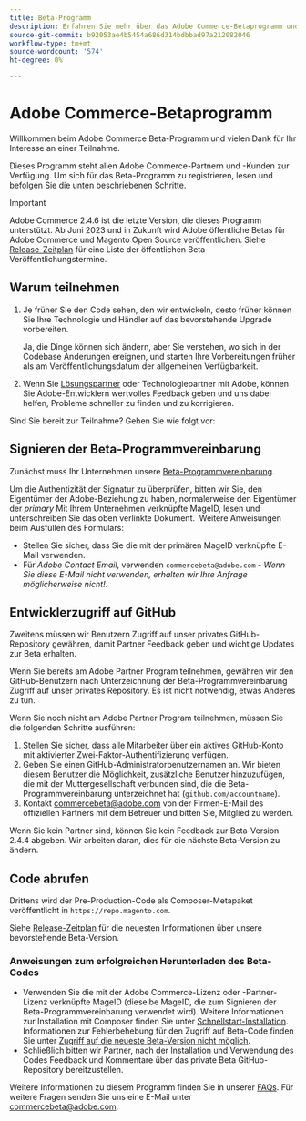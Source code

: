 ```yaml
---
title: Beta-Programm
description: Erfahren Sie mehr über das Adobe Commerce-Betaprogramm und wie Sie teilnehmen können.
source-git-commit: b92053ae4b5454a686d314bdbbad97a212082046
workflow-type: tm+mt
source-wordcount: '574'
ht-degree: 0%

---
```



# Adobe Commerce-Betaprogramm

Willkommen beim Adobe Commerce Beta-Programm und vielen Dank für Ihr Interesse an einer Teilnahme.

Dieses Programm steht allen Adobe Commerce-Partnern und -Kunden zur Verfügung. Um sich für das Beta-Programm zu registrieren, lesen und befolgen Sie die unten beschriebenen Schritte.

>[!IMPORTANT]
>
>Adobe Commerce 2.4.6 ist die letzte Version, die dieses Programm unterstützt. Ab Juni 2023 und in Zukunft wird Adobe öffentliche Betas für Adobe Commerce und Magento Open Source veröffentlichen. Siehe [Release-Zeitplan](schedule.md) für eine Liste der öffentlichen Beta-Veröffentlichungstermine.

## Warum teilnehmen

1. Je früher Sie den Code sehen, den wir entwickeln, desto früher können Sie Ihre Technologie und Händler auf das bevorstehende Upgrade vorbereiten.

   Ja, die Dinge können sich ändern, aber Sie verstehen, wo sich in der Codebase Änderungen ereignen, und starten Ihre Vorbereitungen früher als am Veröffentlichungsdatum der allgemeinen Verfügbarkeit.

1. Wenn Sie [Lösungspartner](https://developer.adobe.com/commerce/contributor/community/contribution-programs/) oder Technologiepartner mit Adobe, können Sie Adobe-Entwicklern wertvolles Feedback geben und uns dabei helfen, Probleme schneller zu finden und zu korrigieren.

Sind Sie bereit zur Teilnahme? Gehen Sie wie folgt vor:

## Signieren der Beta-Programmvereinbarung

Zunächst muss Ihr Unternehmen unsere [Beta-Programmvereinbarung](https://experiencecloudpanel.adobe.com/c/a/6hxAOc9DD1vCx2tg1jBKGB).

Um die Authentizität der Signatur zu überprüfen, bitten wir Sie, den Eigentümer der Adobe-Beziehung zu haben, normalerweise den Eigentümer der _primary_ Mit Ihrem Unternehmen verknüpfte MageID, lesen und unterschreiben Sie das oben verlinkte Dokument. &#x200B;
Weitere Anweisungen beim Ausfüllen des Formulars:

- Stellen Sie sicher, dass Sie die mit der primären MageID verknüpfte E-Mail verwenden.
- Für _Adobe Contact Email_, verwenden `commercebeta@adobe.com` - _Wenn Sie diese E-Mail nicht verwenden, erhalten wir Ihre Anfrage möglicherweise nicht!_.

## Entwicklerzugriff auf GitHub

Zweitens müssen wir Benutzern Zugriff auf unser privates GitHub-Repository gewähren, damit Partner Feedback geben und wichtige Updates zur Beta erhalten.

Wenn Sie bereits am Adobe Partner Program teilnehmen, gewähren wir den GitHub-Benutzern nach Unterzeichnung der Beta-Programmvereinbarung Zugriff auf unser privates Repository. Es ist nicht notwendig, etwas Anderes zu tun.

Wenn Sie noch nicht am Adobe Partner Program teilnehmen, müssen Sie die folgenden Schritte ausführen:

1. Stellen Sie sicher, dass alle Mitarbeiter über ein aktives GitHub-Konto mit aktivierter Zwei-Faktor-Authentifizierung verfügen.
1. Geben Sie einen GitHub-Administratorbenutzernamen an. Wir bieten diesem Benutzer die Möglichkeit, zusätzliche Benutzer hinzuzufügen, die mit der Muttergesellschaft verbunden sind, die die Beta-Programmvereinbarung unterzeichnet hat (`github.com/accountname`).
1. Kontakt <commercebeta@adobe.com> von der Firmen-E-Mail des offiziellen Partners mit dem Betreuer und bitten Sie, Mitglied zu werden.

Wenn Sie kein Partner sind, können Sie kein Feedback zur Beta-Version 2.4.4 abgeben. Wir arbeiten daran, dies für die nächste Beta-Version zu ändern.

## Code abrufen

Drittens wird der Pre-Production-Code als Composer-Metapaket veröffentlicht in `https://repo.magento.com`.

Siehe [Release-Zeitplan](schedule.md) für die neuesten Informationen über unsere bevorstehende Beta-Version.

### Anweisungen zum erfolgreichen Herunterladen des Beta-Codes

- Verwenden Sie die mit der Adobe Commerce-Lizenz oder -Partner-Lizenz verknüpfte MageID (dieselbe MageID, die zum Signieren der Beta-Programmvereinbarung verwendet wird).
Weitere Informationen zur Installation mit Composer finden Sie unter [Schnellstart-Installation](../installation/composer.md).
Informationen zur Fehlerbehebung für den Zugriff auf Beta-Code finden Sie unter [Zugriff auf die neueste Beta-Version nicht möglich](https://support.magento.com/hc/en-us/articles/360048169471).
- Schließlich bitten wir Partner, nach der Installation und Verwendung des Codes Feedback und Kommentare über das private Beta GitHub-Repository bereitzustellen.

Weitere Informationen zu diesem Programm finden Sie in unserer [FAQs](https://fieldreadiness-adobe.highspot.com/items/5e5e6b8fc714332f32a7cd96?lfrm=rhp.0). Für weitere Fragen senden Sie uns eine E-Mail unter <commercebeta@adobe.com>.
